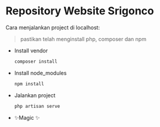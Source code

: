 # Repository Website Srigonco

Cara menjalankan project di localhost:

> pastikan telah menginstall php, composer dan npm

-   Install vendor
    ```sh
    composer install
    ```
-   Install node_modules
    ```sh
    npm install
    ```
-   Jalankan project
    ```sh
    php artisan serve
    ```
-   ✨Magic ✨
